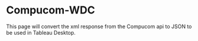 # Compucom-WDC
This page will convert the xml response from the Compucom api to JSON to be used in Tableau Desktop.
